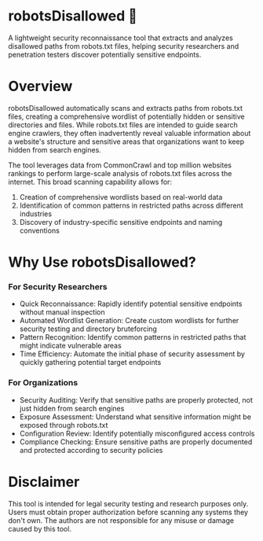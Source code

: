 # robotsDisallowed 🤖

A lightweight security reconnaissance tool that extracts and analyzes disallowed paths from robots.txt files, helping security researchers and penetration testers discover potentially sensitive endpoints.

# Overview

robotsDisallowed automatically scans and extracts paths from robots.txt files, creating a comprehensive wordlist of potentially hidden or sensitive directories and files. While robots.txt files are intended to guide search engine crawlers, they often inadvertently reveal valuable information about a website's structure and sensitive areas that organizations want to keep hidden from search engines.

The tool leverages data from CommonCrawl and top million websites rankings to perform large-scale analysis of robots.txt files across the internet. This broad scanning capability allows for:

1. Creation of comprehensive wordlists based on real-world data
2. Identification of common patterns in restricted paths across different industries
3. Discovery of industry-specific sensitive endpoints and naming conventions

# Why Use robotsDisallowed?

### For Security Researchers

- Quick Reconnaissance: Rapidly identify potential sensitive endpoints without manual inspection
- Automated Wordlist Generation: Create custom wordlists for further security testing and directory bruteforcing
- Pattern Recognition: Identify common patterns in restricted paths that might indicate vulnerable areas
- Time Efficiency: Automate the initial phase of security assessment by quickly gathering potential target endpoints

### For Organizations

- Security Auditing: Verify that sensitive paths are properly protected, not just hidden from search engines
- Exposure Assessment: Understand what sensitive information might be exposed through robots.txt
- Configuration Review: Identify potentially misconfigured access controls
- Compliance Checking: Ensure sensitive paths are properly documented and protected according to security policies

# Disclaimer

This tool is intended for legal security testing and research purposes only. Users must obtain proper authorization before scanning any systems they don't own. The authors are not responsible for any misuse or damage caused by this tool.
